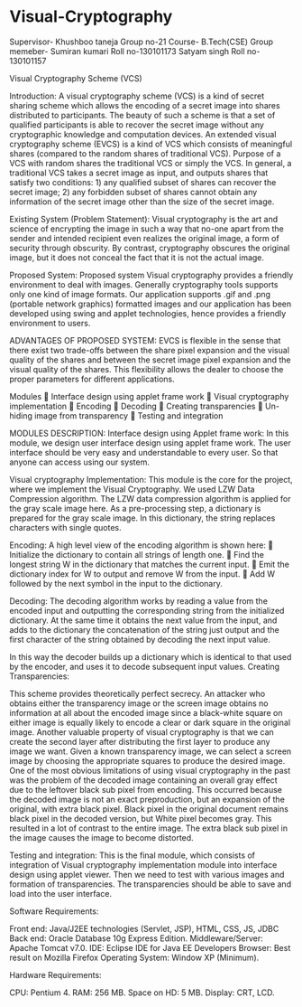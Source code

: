 # Visual-Cryptography
Supervisor- Khushboo taneja Group no-21 Course- B.Tech(CSE) Group memeber- Sumiran kumari Roll no-130101173 Satyam singh Roll no-130101157

Visual Cryptography Scheme (VCS)

Introduction: A visual cryptography scheme (VCS) is a kind of secret sharing scheme which allows the encoding of a secret image into shares distributed to participants. The beauty of such a scheme is that a set of qualified participants is able to recover the secret image without any cryptographic knowledge and computation devices. An extended visual cryptography scheme (EVCS) is a kind of VCS which consists of meaningful shares (compared to the random shares of traditional VCS). Purpose of a VCS with random shares the traditional VCS or simply the VCS. In general, a traditional VCS takes a secret image as input, and outputs shares that satisfy two conditions: 1) any qualified subset of shares can recover the secret image; 2) any forbidden subset of shares cannot obtain any information of the secret image other than the size of the secret image.

Existing System (Problem Statement): Visual cryptography is the art and science of encrypting the image in such a way that no-one apart from the sender and intended recipient even realizes the original image, a form of security through obscurity. By contrast, cryptography obscures the original image, but it does not conceal the fact that it is not the actual image.

Proposed System: Proposed system Visual cryptography provides a friendly environment to deal with images. Generally cryptography tools supports only one kind of image formats. Our application supports .gif and .png (portable network graphics) formatted images and our application has been developed using swing and applet technologies, hence provides a friendly environment to users.

ADVANTAGES OF PROPOSED SYSTEM:
EVCS is flexible in the sense that there exist two trade-offs between the share pixel expansion and the visual quality of the shares and between the secret image pixel expansion and the visual quality of the shares. This flexibility allows the dealer to choose the proper parameters for different applications.

Modules  Interface design using applet frame work  Visual cryptography implementation  Encoding  Decoding  Creating transparencies  Un-hiding image from transparency  Testing and integration

MODULES DESCRIPTION: Interface design using Applet frame work: In this module, we design user interface design using applet frame work. The user interface should be very easy and understandable to every user. So that anyone can access using our system.

Visual cryptography Implementation: This module is the core for the project, where we implement the Visual Cryptography. We used LZW Data Compression algorithm. The LZW data compression algorithm is applied for the gray scale image here. As a pre-processing step, a dictionary is prepared for the gray scale image. In this dictionary, the string replaces characters with single quotes.

Encoding: A high level view of the encoding algorithm is shown here:  Initialize the dictionary to contain all strings of length one.  Find the longest string W in the dictionary that matches the current input.  Emit the dictionary index for W to output and remove W from the input.  Add W followed by the next symbol in the input to the dictionary.

Decoding: The decoding algorithm works by reading a value from the encoded input and outputting the corresponding string from the initialized dictionary. At the same time it obtains the next value from the input, and adds to the dictionary the concatenation of the string just output and the first character of the string obtained by decoding the next input value.

In this way the decoder builds up a dictionary which is identical to that used by the encoder, and uses it to decode subsequent input values. Creating Transparencies:

This scheme provides theoretically perfect secrecy. An attacker who obtains either the transparency image or the screen image obtains no information at all about the encoded image since a black-white square on either image is equally likely to encode a clear or dark square in the original image. Another valuable property of visual cryptography is that we can create the second layer after distributing the first layer to produce any image we want. Given a known transparency image, we can select a screen image by choosing the appropriate squares to produce the desired image. One of the most obvious limitations of using visual cryptography in the past was the problem of the decoded image containing an overall gray effect due to the leftover black sub pixel from encoding. This occurred because the decoded image is not an exact preproduction, but an expansion of the original, with extra black pixel. Black pixel in the original document remains black pixel in the decoded version, but White pixel becomes gray. This resulted in a lot of contrast to the entire image. The extra black sub pixel in the image causes the image to become distorted.

Testing and integration: This is the final module, which consists of integration of Visual cryptography implementation module into interface design using applet viewer. Then we need to test with various images and formation of transparencies. The transparencies should be able to save and load into the user interface.

Software Requirements:

Front end: Java/J2EE technologies (Servlet, JSP), HTML, CSS, JS, JDBC Back end: Oracle Database 10g Express Edition. Middleware/Server: Apache Tomcat v7.0. IDE: Eclipse IDE for Java EE Developers Browser: Best result on Mozilla Firefox Operating System: Window XP (Minimum).

Hardware Requirements:

CPU: Pentium 4. RAM: 256 MB. Space on HD: 5 MB. Display: CRT, LCD.
